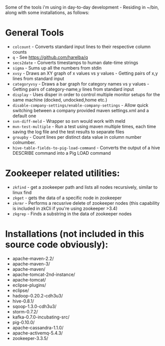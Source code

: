Some of the tools i'm using in day-to-day development - Residing in ~/bin, along with some installations, as follows:

# General Tools
* `colcount` - Converts standard input lines to their respective column counts
* `q` - See https://github.com/harelba/q
* `secs2date` - Converts timestamps to human date-time strings
* `sigma` - Sums up all the numbers from stdin
* `xvsy` - Draws an XY graph of x values vs y values - Getting pairs of x,y lines from standard input
* `categoryvsy` - Draws a bar graph for category names vs y values - Getting pairs of category-name,y lines from standard input
* `display` - Uses disper in order to control multiple monitor setups for the same machine (docked, undocked,home etc.)
* `disable-company-settings/enable-company-settings` - Allow quick switching between a company provided maven settings.xml and a default one
* `svn-diff-meld` - Wrapper so svn would work with meld
* `mvn-test-multiple` - Run a test using maven multiple times, each time saving the log file and the test results to separate files
* `groupby` - Count lines per distinct data value in column number colnumber.
* `hive-table-fields-to-pig-load-command` - Converts the output of a hive DESCRIBE command into a Pig LOAD command

# Zookeeper related utilities:
* `zkfind` - get a zookeeper path and lists all nodes recursively, similar to linux find
* `zkget` - gets the data of a specific node in zookeeper
* `zkrmr` - Performs a recusrive delete of zookeeper nodes (this capability is included in zkCli if you're using zookeeper >3.4)
* `zkgrep` - Finds a substring in the data of zookeeper nodes

# Installations (not included in this source code obviously):
* apache-maven-2.2/
* apache-maven-3/
* apache-maven/
* apache-tomcat-2nd-instance/
* apache-tomcat/
* eclipse-plugins/
* eclipse/
* hadoop-0.20.2-cdh3u3/
* hive-0.8.1/
* sqoop-1.3.0-cdh3u3/
* storm-0.7.2/
* kafka-0.7.0-incubating-src/
* pig-0.10.0/
* apache-cassandra-1.1.0/
* apache-activemq-5.4.3/
* zookeeper-3.3.5/


